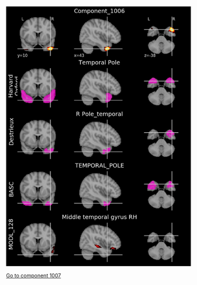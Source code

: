 


![1006](preliminary/1006.jpg "Component 1006")

[Go to component 1007](https://parietal-inria.github.io/MODL_atlas/1024/1007 "Component 1007")